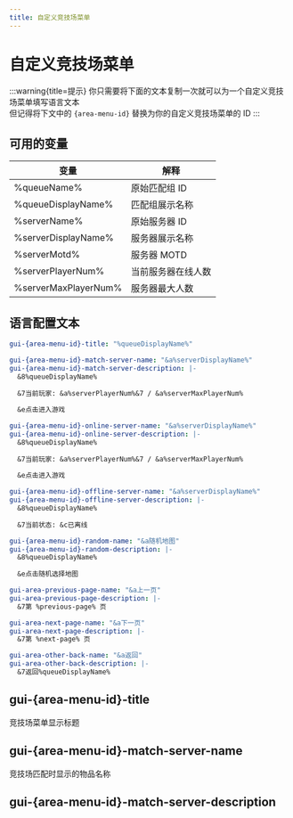 ```yaml
---
title: 自定义竞技场菜单
---
```


# 自定义竞技场菜单

:::warning{title=提示}
你只需要将下面的文本复制一次就可以为一个自定义竞技场菜单填写语言文本\
但记得将下文中的 `{area-menu-id}` 替换为你的自定义竞技场菜单的 ID
:::

## 可用的变量
| 变量                   | 解释        |
|----------------------|-----------|
| %queueName%          | 原始匹配组 ID  |
| %queueDisplayName%   | 匹配组展示名称   |
| %serverName%         | 原始服务器 ID  |
| %serverDisplayName%  | 服务器展示名称   |
| %serverMotd%         | 服务器 MOTD  |
| %serverPlayerNum%    | 当前服务器在线人数 |
| %serverMaxPlayerNum% | 服务器最大人数   |

## 语言配置文本

```yaml
gui-{area-menu-id}-title: "%queueDisplayName%"

gui-{area-menu-id}-match-server-name: "&a%serverDisplayName%"
gui-{area-menu-id}-match-server-description: |-
  &8%queueDisplayName%
  
  &7当前玩家: &a%serverPlayerNum%&7 / &a%serverMaxPlayerNum%
  
  &e点击进入游戏

gui-{area-menu-id}-online-server-name: "&a%serverDisplayName%"
gui-{area-menu-id}-online-server-description: |-
  &8%queueDisplayName%
  
  &7当前玩家: &a%serverPlayerNum%&7 / &a%serverMaxPlayerNum%
  
  &e点击进入游戏

gui-{area-menu-id}-offline-server-name: "&a%serverDisplayName%"
gui-{area-menu-id}-offline-server-description: |-
  &8%queueDisplayName%
  
  &7当前状态: &c已离线

gui-{area-menu-id}-random-name: "&a随机地图"
gui-{area-menu-id}-random-description: |-
  &8%queueDisplayName%
  
  &e点击随机选择地图

gui-area-previous-page-name: "&a上一页"
gui-area-previous-page-description: |-
  &7第 %previous-page% 页

gui-area-next-page-name: "&a下一页"
gui-area-next-page-description: |-
  &7第 %next-page% 页

gui-area-other-back-name: "&a返回"
gui-area-other-back-description: |-
  &7返回%queueDisplayName%
```

## gui-{area-menu-id}-title
竞技场菜单显示标题

## gui-{area-menu-id}-match-server-name
竞技场匹配时显示的物品名称

## gui-{area-menu-id}-match-server-description
